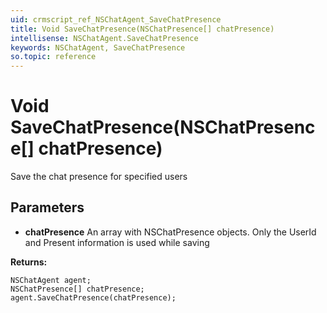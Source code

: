 ```yaml
---
uid: crmscript_ref_NSChatAgent_SaveChatPresence
title: Void SaveChatPresence(NSChatPresence[] chatPresence)
intellisense: NSChatAgent.SaveChatPresence
keywords: NSChatAgent, SaveChatPresence
so.topic: reference
---
```


# Void SaveChatPresence(NSChatPresence[] chatPresence)

Save the chat presence for specified users

## Parameters

* **chatPresence** An array with NSChatPresence objects. Only the UserId and Present information is used while saving

**Returns:**

```crmscript
NSChatAgent agent;
NSChatPresence[] chatPresence;
agent.SaveChatPresence(chatPresence);
```

